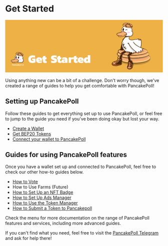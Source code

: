 # Get Started

![](../.gitbook/assets/GETSTARTED.jpg)

Using anything new can be a bit of a challenge. Don't worry though, we've created a range of guides to help you get comfortable with PancakePoll!

## Setting up PancakePoll

Follow these guides to get everything set up to use PancakePoll, or feel free to jump to the guide you need if you've been doing okay but lost your way.

* [Create a Wallet](wallet-guide.md)
* [Get BEP20 Tokens](get-bep20-tokens.md)
* [Connect your wallet to PancakePoll](connection-guide.md)

## Guides for using PancakePoll features

Once you have a wallet set up and connected to PancakePoll, feel free to check our other how-to guides below.

* [How to Vote](../feature/vote-and-burn/how-to-vote.md)
* How to Use Farms (Future)
* [How to Set Up an NFT Badge](broken-reference)
* [How to Set Up Ads Manager](broken-reference)
* [How to Use the Token Manager](broken-reference)
* [How to Submit a Token to Pancakepoll](../submit/submit-coin.md)

Check the menu for more documentation on the range of PancakePoll features and services, including more advanced guides.

If you can't find what you need, feel free to visit the [PancakePoll Telegram](https://t.me/pancakepollbsc) and ask for help there!
